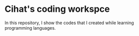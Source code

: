 # Cihat's coding workspce
In this repository, I show the codes that I created while learning programming languages. 

